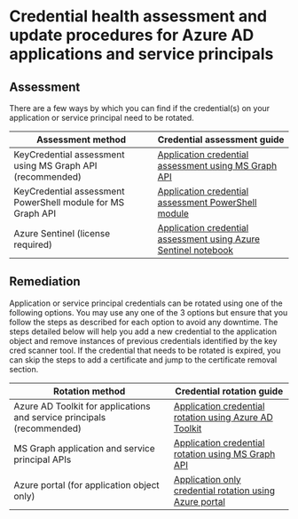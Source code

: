 # Credential health assessment and update procedures for Azure AD applications and service principals

## Assessment

There are a few ways by which you can find if the credential(s) on your application or service principal need to be rotated.

| **Assessment method**                             | **Credential assessment guide**                                                                                   |
| -------------------------------------------- | -------------------------------------------------------------------------------------------------------- |
| KeyCredential assessment using MS Graph API  (recommended)               | [Application credential assessment using MS Graph API](azuread-application-credential-assessment-msgraph-guide.md)                   |
| KeyCredential assessment PowerShell module for MS Graph API               | [Application credential assessment PowerShell module](azuread-application-credential-assessment-powershell-guide.md)                   |
| Azure Sentinel (license required)                | [Application credential assessment using Azure Sentinel notebook](azuread-application-credential-assessment-sentinel-guide.md)                   |

## Remediation

Application or service principal credentials can be rotated using one of the following options.
You may use any one of the 3 options but ensure that you follow the steps as described for each option to avoid any downtime.
The steps detailed below will help you add a new credential to the application object and remove instances of previous credentials identified by the key cred scanner tool.
If the credential that needs to be rotated is expired, you can skip the steps to add a certificate and jump to the certificate removal section.

| **Rotation method**                             | **Credential rotation guide**                                                                                   |
| -------------------------------------------- | -------------------------------------------------------------------------------------------------------- |
| Azure AD Toolkit for applications and service principals (recommended)               | [Application credential rotation using Azure AD Toolkit](azuread-application-credential-rotation-azuread-toolkit-guide.md)                   |
| MS Graph application and service principal APIs                 | [Application credential rotation using MS Graph API](azuread-application-credential-rotation-msgraph-guide.md)                   |
| Azure portal (for application object only)                 | [Application only credential rotation using Azure portal](azuread-application-only-credential-rotation-azure-portal-guide.md)                   |

